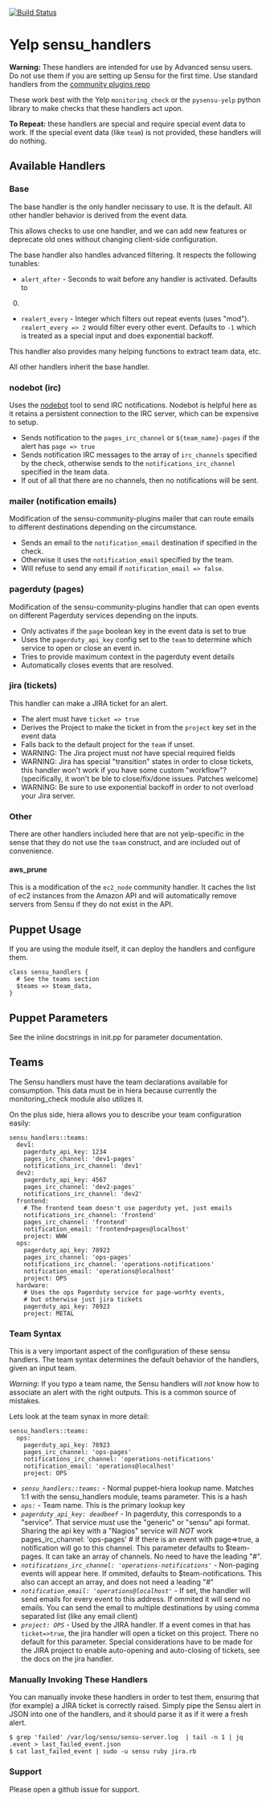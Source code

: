 [![Build Status](https://travis-ci.org/Yelp/sensu_handlers.svg?branch=master)](https://travis-ci.org/Yelp/sensu_handlers)

# Yelp sensu\_handlers

**Warning:** These handlers are intended for use by Advanced sensu users.
Do not use them if you are setting up Sensu for the first time. Use 
standard handlers from the [community plugins repo](https://github.com/sensu/sensu-community-plugins/)

These work best with the Yelp `monitoring_check` or the `pysensu-yelp`
python library to make checks that these handlers act upon.

**To Repeat:** these handlers are special and require special event 
data to work. If the special event data (like `team`) is not provided,
these handlers will do nothing.

## Available Handlers

### Base

The base handler is the only handler necissary to use. It is the default.
All other handler behavior is derived from the event data. 

This allows checks to use one handler, and we can add new features or 
deprecate old ones without changing client-side configuration.

The base handler also handles advanced filtering. It respects the following
tunables:

* `alert_after` - Seconds to wait before any handler is activated. Defaults to
0.
* `realert_every` - Integer which filters out repeat events (uses "mod"). 
`realert_every => 2` would filter every other event. Defaults to `-1` which is
treated as a special input and does exponential backoff.

This handler also provides many helping functions to extract team data, etc.

All other handlers inherit the base handler.

### nodebot (irc)

Uses the [nodebot](https://github.com/thwarted/nodebot) tool to send IRC
notifications. Nodebot is helpful here as it retains a persistent connection
to the IRC server, which can be expensive to setup.

* Sends notification to the `pages_irc_channel` or `${team_name}-pages` if
the alert has `page => true`
* Sends notification IRC messages to the array of `irc_channels` specified by the
check, otherwise sends to the `notifications_irc_channel` specified in the team data.
* If out of all that there are no channels, then no notifications will be sent.

### mailer (notification emails)

Modification of the sensu-community-plugins mailer that can route emails to
different destinations depending on the circumstance.

* Sends an email to the `notification_email` destination if specified in the 
check.
* Otherwise it uses the `notification_email` specified by the team.
* Will refuse to send any email if `notification_email => false`.

### pagerduty (pages)

Modification of the sensu-community-plugins handler that can open events 
on different Pagerduty services depending on the inputs.

* Only activates if the `page` boolean key in the event data is set to true
* Uses the `pagerduty_api_key` config set to the `team` to determine which
service to open or close an event in.
* Tries to provide maximum context in the pagerduty event details
* Automatically closes events that are resolved.

### jira (tickets)

This handler can make a JIRA ticket for an alert. 

* The alert must have `ticket => true`
* Derives the Project to make the ticket in from the `project` key set in the
event data
* Falls back to the default project for the `team` if unset.
* WARNING: The Jira project must *not* have special required fields
* WARNING: Jira has special "transition" states in order to close tickets,
this handler won't work if you have some custom "workflow"? (specifically, 
it won't be ble to close/fix/done issues. Patches welcome)
* WARNING: Be sure to use exponential backoff in order to not overload your
Jira server.

### Other

There are other handlers included here that are not yelp-specific in the sense
that they do not use the `team` construct, and are included out of convenience.

#### aws_prune

This is a modification of the `ec2_node` community handler. It caches the list
of ec2 instances from the Amazon API and will automatically remove servers
from Sensu if they do not exist in the API.

## Puppet Usage

If you are using the module itself, it can deploy the handlers and configure them.

```puppet
class sensu_handlers {
  # See the teams section
  $teams => $team_data,
}
```

## Puppet Parameters

See the inline docstrings in init.pp for parameter documentation.

## Teams

The Sensu handlers must have the team declarations available for consumption.
This data must be in hiera because currently the monitoring\_check module also
utilizes it.

On the plus side, hiera allows you to describe your team configuration easily:

```
sensu_handlers::teams:
  dev1:
    pagerduty_api_key: 1234
    pages_irc_channel: 'dev1-pages'
    notifications_irc_channel: 'dev1'
  dev2:
    pagerduty_api_key: 4567
    pages_irc_channel: 'dev2-pages'
    notifications_irc_channel: 'dev2'
  frontend:
    # The frontend team doesn't use pagerduty yet, just emails
    notifications_irc_channel: 'frontend'
    pages_irc_channel: 'frontend'
    notification_email: 'frontend+pages@localhost'
    project: WWW
  ops:
    pagerduty_api_key: 78923
    pages_irc_channel: 'ops-pages'
    notifications_irc_channel: 'operations-notifications'
    notification_email: 'operations@localhost'
    project: OPS
  hardware:
    # Uses the ops Pagerduty service for page-worhty events,
    # but otherwise just jira tickets
    pagerduty_api_key: 78923
    project: METAL
```

### Team Syntax

This is a very important aspect of the configuration of these sensu handlers.
The team syntax determines the default behavior of the handlers, given an input team.

*Warning*: If you typo a team name, the Sensu handlers will *not* know how to 
associate an alert with the right outputs. This is a common source of mistakes.

Lets look at the team synax in more detail:

```
sensu_handlers::teams:
  ops:
    pagerduty_api_key: 78923
    pages_irc_channel: 'ops-pages'
    notifications_irc_channel: 'operations-notifications'
    notification_email: 'operations@localhost'
    project: OPS
```

* *`sensu_handlers::teams:`* - Normal puppet-hiera lookup name. Matches 1:1 with the sensu_handlers module, teams parameter. This is a hash
* *`ops:`* - Team name. This is the primary lookup key
* *`pagerduty_api_key: deadbeef`* - In pagerduty, this corresponds to a "service". That service *must* use the "generic" or "sensu" api format. Sharing the api key with a "Nagios" service will *NOT* work
    pages_irc_channel: 'ops-pages'  # If there is an event with page=>true, a notification will go to this channel. This parameter defaults to $team-pages. It can take an array of channels. No need to have the leading "#".
* *`notifications_irc_channel: 'operations-notifications'`* - Non-paging events will appear here. If ommited, defaults to $team-notifications. This also can accept an array, and does not need a leading "#"
* *`notification_email: 'operations@localhost'`* - If set, the handler will send emails for every event to this address. If ommited it will send no emails. You can send the email to multiple destinations by using comma separated list (like any email client)
* *`project: OPS`* - Used by the JIRA handler. If a event comes in that has `ticket=>true`, the jira handler will open a ticket on this project. There no default for this parameter. Special considerations have to be made for the JIRA project to enable auto-opening and auto-closing of tickets, see the docs on the jira handler.


### Manually Invoking These Handlers

You can manually invoke these handlers in order to test them, ensuring that (for example) 
a JIRA ticket is correctly raised. Simply pipe the Sensu alert in JSON into one of the 
handlers, and it should parse it as if it were a fresh alert.

```
$ grep 'failed' /var/log/sensu/sensu-server.log  | tail -n 1 | jq .event > last_failed_event.json
$ cat last_failed_event | sudo -u sensu ruby jira.rb
```


### Support

Please open a github issue for support.
